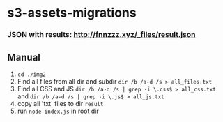 # s3-assets-migrations

### JSON with results: http://fnnzzz.xyz/_files/result.json

## Manual
1. ``` cd ./img2 ```
2. Find all files from all dir and subdir 
``` dir /b /a-d /s > all_files.txt ```
3. Find all CSS and JS
``` dir /b /a-d /s | grep -i \.css$ > all_css.txt ```
and
``` dir /b /a-d /s | grep -i \.js$ > all_js.txt ```
4. copy all 'txt' files to dir `result`
5. run ``` node index.js ``` in root dir
